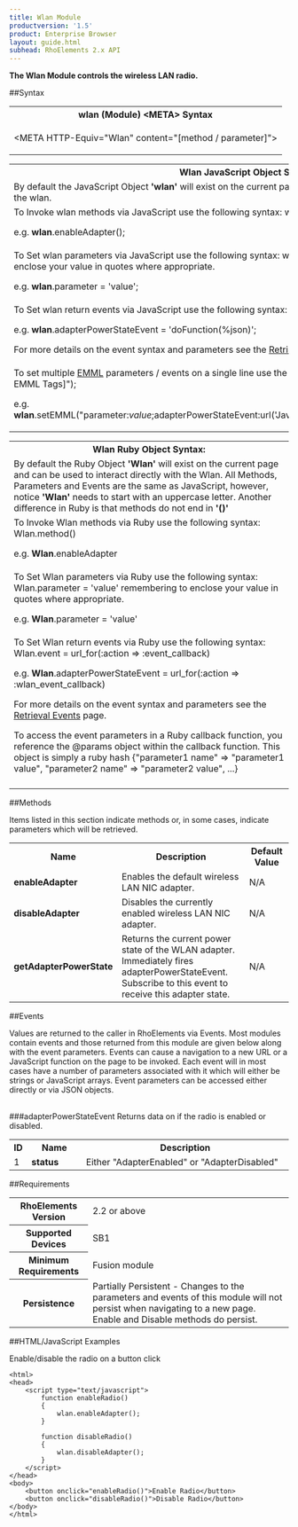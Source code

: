 ```yaml
---
title: Wlan Module
productversion: '1.5'
product: Enterprise Browser
layout: guide.html
subhead: RhoElements 2.x API
---
```



<b>
The Wlan Module controls the wireless LAN radio.
</b>

##Syntax

<table class="re-table"><tr><th class="tableHeading">wlan (Module) &lt;META&gt; Syntax
</th></tr><tr><td class="clsSyntaxCells clsOddRow"><p>&lt;META HTTP-Equiv="Wlan" content="[method / parameter]"&gt;</p></td></tr></table>
<table class="re-table"><tr><th class="tableHeading">Wlan JavaScript Object Syntax:</th></tr><tr><td class="clsSyntaxCells clsOddRow">
By default the JavaScript Object <b>'wlan'</b> will exist on the current page and can be used to interact directly with the wlan.
</td></tr><tr><td class="clsSyntaxCells clsEvenRow">
To Invoke wlan methods via JavaScript use the following syntax: wlan.method();
<P />e.g. <b>wlan</b>.enableAdapter();
</td></tr><tr><td class="clsSyntaxCells clsOddRow">
To Set wlan parameters via JavaScript use the following syntax: wlan.parameter = 'value'; remembering to enclose your value in quotes where appropriate.  
<P />e.g. <b>wlan</b>.parameter = 'value';
</td></tr><tr><td class="clsSyntaxCells clsEvenRow">						
To Set wlan return events via JavaScript use the following syntax: wlan.event = JavaScript Function;
<P />e.g. <b>wlan</b>.adapterPowerStateEvent = 'doFunction(%json)';
<P />
For more details on the event syntax and parameters see the <a href="/rhoelements/RetrievalEvents">Retrieval Events</a> page.

</td></tr><tr><td class="clsSyntaxCells clsOddRow">							
To set multiple <a href="/rhoelements/EMMLOverview">EMML</a> parameters / events on a single line use the following syntax: wlan.setEMML("[Your EMML Tags]");
<P />
e.g. <b>wlan</b>.setEMML("parameter:<i>value</i>;adapterPowerStateEvent:url('JavaScript:doFunction(%json)');enableAdapter");							
</td></tr></table>

<table class="re-table"><tr><th class="tableHeading">Wlan Ruby Object Syntax:</th></tr><tr><td class="clsSyntaxCells clsOddRow">
By default the Ruby Object <b>'Wlan'</b> will exist on the current page and can be used to interact directly with the Wlan. All Methods, Parameters and Events are the same as JavaScript, however, notice <b>'Wlan'</b> needs to start with an uppercase letter. Another difference in Ruby is that methods do not end in <b>'()'</b></td></tr><tr><td class="clsSyntaxCells clsEvenRow">
To Invoke Wlan methods via Ruby use the following syntax: Wlan.method()
<P />e.g. <b>Wlan</b>.enableAdapter</td></tr><tr><td class="clsSyntaxCells clsOddRow">
To Set Wlan parameters via Ruby use the following syntax: Wlan.parameter = 'value' remembering to enclose your value in quotes where appropriate.  
<P />e.g. <b>Wlan</b>.parameter = 'value'
</td></tr><tr><td class="clsSyntaxCells clsEvenRow">						
To Set Wlan return events via Ruby use the following syntax: Wlan.event = url_for(:action =&gt; :event_callback) 
<P />e.g. <b>Wlan</b>.adapterPowerStateEvent = url_for(:action =&gt; :wlan_event_callback)
<P />
For more details on the event syntax and parameters see the <a href="/rhoelements/RetrievalEvents#params-object">Retrieval Events</a> page.
<p>To access the event parameters in a Ruby callback function, you reference the @params object within the callback function. This object is simply a ruby hash {"parameter1 name" =&gt; "parameter1 value", "parameter2 name" =&gt; "parameter2 value", ...}</p></td></tr><tr><td class="clsSyntaxCells clsOddRow" /></tr></table>


	

##Methods


Items listed in this section indicate methods or, in some cases, indicate parameters which will be retrieved.

<table class="re-table"><col width="10%" /><col width="68%" /><col width="22%" /><tr><th class="tableHeading">Name</th><th class="tableHeading">Description</th><th class="tableHeading">Default Value</th></tr><tr><td class="clsSyntaxCells clsOddRow"><b>enableAdapter</b></td><td class="clsSyntaxCells clsOddRow">Enables the default wireless LAN NIC adapter.</td><td class="clsSyntaxCells clsOddRow">
N/A
</td></tr><tr><td class="clsSyntaxCells clsEvenRow"><b>disableAdapter</b></td><td class="clsSyntaxCells clsEvenRow">Disables the currently enabled wireless LAN NIC adapter.</td><td class="clsSyntaxCells clsEvenRow">
N/A
</td></tr><tr><td class="clsSyntaxCells clsOddRow"><b>getAdapterPowerState</b></td><td class="clsSyntaxCells clsOddRow">Returns the current power state of the WLAN adapter. Immediately fires adapterPowerStateEvent. Subscribe to this event to receive this adapter state.</td><td class="clsSyntaxCells clsOddRow">
N/A
</td></tr></table>
	

##Events


Values are returned to the caller in RhoElements via Events.  Most modules contain events and those returned from this module are given below along with the event parameters.  Events can cause a navigation to a new URL or a JavaScript function on the page to be invoked.  Each event will in most cases have a number of parameters associated with it which will either be strings or JavaScript arrays.  Event parameters can be accessed either directly or via JSON objects.

<br />
###adapterPowerStateEvent
Returns data on if the radio is enabled or disabled.
<table class="re-table"><col width="3%" /><col width="20%" /><col width="77%" /><tr><th class="tableHeading">ID</th><th class="tableHeading">Name</th><th class="tableHeading">Description</th></tr><tr><td style="text-align:left;" class="clsSyntaxCells clsOddRow">1</td><td style="text-align:left;" class="clsSyntaxCells clsOddRow"><b>status</b></td><td style="text-align:left;" class="clsSyntaxCells clsOddRow">Either "AdapterEnabled" or "AdapterDisabled"</td></tr></table>






##Requirements

<table class="re-table"><tr><th class="tableHeading">RhoElements Version</th><td class="clsSyntaxCell clsEvenRow">2.2 or above
</td></tr><tr><th class="tableHeading">Supported Devices</th><td class="clsSyntaxCell clsOddRow">SB1</td></tr><tr><th class="tableHeading">Minimum Requirements</th><td class="clsSyntaxCell clsOddRow">Fusion module</td></tr><tr><th class="tableHeading">Persistence</th><td class="clsSyntaxCell clsEvenRow">Partially Persistent - Changes to the parameters and events of this module will not persist when navigating to a new page. Enable and Disable methods do persist.</td></tr></table>


##HTML/JavaScript Examples

Enable/disable the radio on a button click

	<html>
	<head>
	    <script type="text/javascript">
	        function enableRadio()
	        {
	            wlan.enableAdapter();
	        }
	    
	        function disableRadio()
	        {
	            wlan.disableAdapter();
	        }
	    </script>
	</head>
	<body>
	    <button onclick="enableRadio()">Enable Radio</button>
	    <button onclick="disableRadio()">Disable Radio</button>
	</body>
	</html>
	





